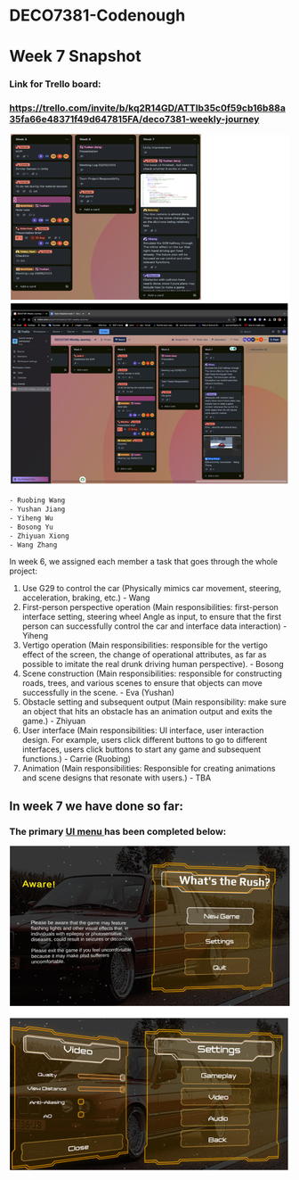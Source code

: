 # DECO7381-Codenough

# Week 7 Snapshot

### Link for Trello board:

### https://trello.com/invite/b/kq2R14GD/ATTIb35c0f59cb16b88a35fa66e48371f49d647815FA/deco7381-weekly-journey

<img src="/images/trello.png" alt="Screenshot of the trello Board" title="Trello Board">

```
- Ruobing Wang
- Yushan Jiang
- Yiheng Wu
- Bosong Yu
- Zhiyuan Xiong
- Wang Zhang
```

In week 6, we assigned each member a task that goes through the whole project:

1. Use G29 to control the car (Physically mimics car movement, steering, acceleration, braking, etc.) - Wang
1. First-person perspective operation (Main responsibilities: first-person interface setting, steering wheel Angle as input, to ensure that the first person can successfully control the car and interface data interaction) - Yiheng
1. Vertigo operation (Main responsibilities: responsible for the vertigo effect of the screen, the change of operational attributes, as far as possible to imitate the real drunk driving human perspective). - Bosong
1. Scene construction (Main responsibilities: responsible for constructing roads, trees, and various scenes to ensure that objects can move successfully in the scene. - Eva (Yushan)
1. Obstacle setting and subsequent output (Main responsibility: make sure an object that hits an obstacle has an animation output and exits the game.) - Zhiyuan
1. User interface (Main responsibilities: UI interface, user interaction design. For example, users click different buttons to go to different interfaces, users click buttons to start any game and subsequent functions.) - Carrie (Ruobing)
1. Animation (Main responsibilities: Responsible for creating animations and scene designs that resonate with users.) - TBA

## In week 7 we have done so far:

### The primary <ins>UI menu </ins> has been completed below:

<img src="/images/UI.png" alt="The primary UI menu" title="UI basic">
